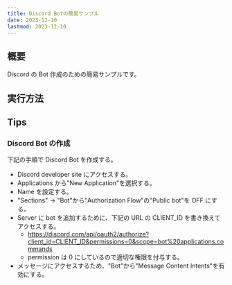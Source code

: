 ```yaml
---
title: Discord Botの簡易サンプル
date: 2023-12-10
lastmod: 2023-12-10
---
```


## 概要

Discord の Bot 作成のための簡易サンプルです。

## 実行方法

## Tips

### Discord Bot の作成

下記の手順で Discord Bot を作成する。

- Discord developer site にアクセスする。
- Applications から"New Application"を選択する。
- Name を設定する。
- "Sections" -> "Bot"から"Authorization Flow"の"Public bot"を OFF にする。
- Server に bot を追加するために、下記の URL の CLIENT_ID を書き換えてアクセスする。
  - <https://discord.com/api/oauth2/authorize?client_id=CLIENT_ID&permissions=0&scope=bot%20applications.commands>
  - permission は 0 にしているので適切な権限を付与する。
- メッセージにアクセスするため、"Bot"から"Message Content Intents"を有効にする。

